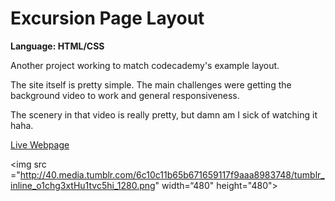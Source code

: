# Excursion Page Layout
<strong>Language: HTML/CSS</strong>

Another project working to match codecademy's example layout.

The site itself is pretty simple. The main challenges were getting the background video to work and general responsiveness.

The scenery in that video is really pretty, but damn am I sick of watching it haha. 

<a href="http://dargacode.github.io/codecademyExcursionLayout/">Live Webpage</a>

<img src ="http://40.media.tumblr.com/6c10c11b65b671659117f9aaa8983748/tumblr_inline_o1chg3xtHu1tvc5hi_1280.png" width=“480" height="480">
